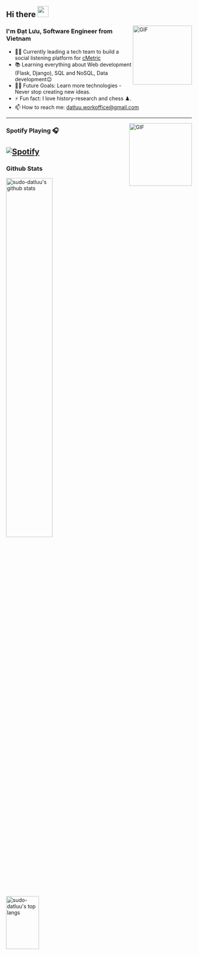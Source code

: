 ## Hi there <img src="https://raw.githubusercontent.com/MartinHeinz/MartinHeinz/master/wave.gif" width="30px">

<img align="right" alt="GIF" height="160px" src="https://media.giphy.com/media/du3J3cXyzhj75IOgvA/giphy.gif" />


### I'm Đạt Lưu, Software Engineer from Vietnam

- 👨‍💻 Currently leading a tech team to build a social listening platform for [cMetric](https://cmetric.vn/)
- 📚 Learning everything about Web development (Flask, Django), SQL and NoSQL, Data development😉
- 💪🏼 Future Goals: Learn more technologies - Never stop creating new ideas.
- ⚡ Fun fact: I love history-research and chess ♟️.
- 📫 How to reach me: datluu.workoffice@gmail.com

---

<img align="right" alt="GIF" height="170px" src="https://media.giphy.com/media/J5B1Y8QZnzXXbLQIBu/giphy.gif" />

### Spotify Playing 🎧
[![Spotify](https://novatorem-one-rho.vercel.app/api/spotify)](https://open.spotify.com/user/22g7d3if7p5cfboaelyjlxa5y)
---
### Github Stats

<div align="left">
<a href="#">
<img alt="sudo-datluu's github stats" width="50%" src="https://github-readme-stats-ddatluu.vercel.app/api?username=sudo-datluu&show_icons=true&count_private=true&hide_border=true&theme=cobalt&hide_title=true" href="#" style="max-width:100%;vertical-align: top;left: 50%;/* transform: translate(0%); *//* height: 150px; */"/>
<img alt="sudo-datluu's top langs" width="42%" height='144px' src="https://github-readme-stats.vercel.app/api/top-langs/?username=sudo-datluu&layout=compact&count_private=true&hide_border=true&bg_color=193549&title_color=64CA9E&text_color=64CA9E&icon_color=0480EE&hide=jupyter%20notebook&langs_count=5" style="max-width:100%;vertical-align: top;left: 50%;/* transform: translate(0%); *//* height: 150px; */"/>
</a>
</div>



